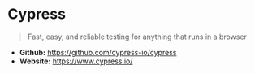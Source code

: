 # Cypress
> Fast, easy, and reliable testing for anything that runs in a browser

* **Github:** https://github.com/cypress-io/cypress
* **Website:** https://www.cypress.io/